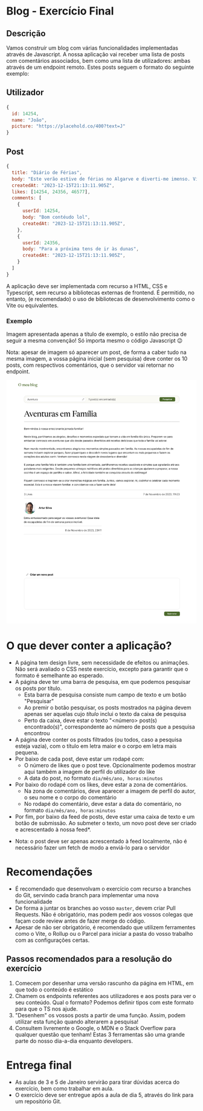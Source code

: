 # Blog - Exercício Final

## Descrição

Vamos construír um blog com várias funcionalidades implementadas através de Javascript.
A nossa aplicação vai receber uma lista de posts com comentários associados, bem como uma lista de utilizadores: ambas através de um endpoint remoto. Estes posts seguem o formato do seguinte exemplo:

## Utilizador

```javascript
{
  id: 14254,
  name: "João",
  picture: "https://placehold.co/400?text=J"
}
```

## Post

```javascript
{
  title: "Diário de Férias",
  body: "Este verão estive de férias no Algarve e diverti-me imenso. Visitámos a praia e o campo.",
  createdAt: "2023-12-15T21:13:11.905Z",
  likes: [14254, 24356, 46577],
  comments: [
    {
      userId: 14254,
      body: "Bom contéudo lol",
      createdAt: "2023-12-15T21:13:11.905Z",
    },
    {
      userId: 24356,
      body: "Para a próxima tens de ir às dunas",
      createdAt: "2023-12-15T21:13:11.905Z",
    }
  ]
}
```

A aplicação deve ser implementada com recurso a HTML, CSS e Typescript, sem recurso a bibliotecas externas de frontend. É permitido, no entanto, (e recomendado) o uso de bibliotecas de desenvolvimento como o Vite ou equivalentes.

### Exemplo

Imagem apresentada apenas a título de exemplo, o estilo não precisa de seguir a mesma convenção! Só importa mesmo o código Javascript 😉

Nota: apesar de imagem só aparecer um post, de forma a caber tudo na mesma imagem, a vossa página inicial (sem pesquisa) deve conter os 10 posts, com respectivos comentários, que o servidor vai retornar no endpoint.

![alt Exemplo](sample.png 'Exemplo')

# O que dever conter a aplicação?

- A página tem design livre, sem necessidade de efeitos ou animações. Não será avaliado o CSS neste exercício, excepto para garantir que o formato é semelhante ao esperado.
- A página deve ter uma barra de pesquisa, em que podemos pesquisar os posts por título.
  - Esta barra de pesquisa consiste num campo de texto e um botão "Pesquisar"
  - Ao premir o botão pesquisar, os posts mostrados na página devem apenas ser aquelas cujo _título_ inclui o texto da caixa de pesquisa
  - Perto da caixa, deve estar o texto "<número> post(s) encontrado(s)", correspondente ao número de posts que a pesquisa encontrou
- A página deve conter os posts filtrados (ou todos, caso a pesquisa esteja vazia), com o título em letra maior e o corpo em letra mais pequena.
- Por baixo de cada post, deve estar um rodapé com:
  - O número de likes que o post teve. Opcionalmente podemos mostrar aqui também a imagem de perfil do utilizador do like
  - A data do post, no formato `dia/mês/ano, horas:minutos`
- Por baixo do rodapé com os likes, deve estar a zona de comentários.
  - Na zona de comentários, deve aparecer a imagem de perfil do autor, o seu nome e o corpo do comentário
  - No rodapé do comentário, deve estar a data do comentário, no formato `dia/mês/ano, horas:minutos`
- Por fim, por baixo da feed de posts, deve estar uma caixa de texto e um botão de submissão. Ao submeter o texto, um novo post deve ser criado e acrescentado à nossa feed\*.

* Nota: o post deve ser apenas acrescentado à feed localmente, não é necessário fazer um fetch de modo a enviá-lo para o servidor

# Recomendações

- É recomendado que desenvolvam o exercício com recurso a branches do Git, servindo cada branch para implementar uma nova funcionalidade
- De forma a juntar os branches ao vosso `master`, devem criar Pull Requests. Não é obrigatório, mas podem pedir aos vossos colegas que façam code review antes de fazer merge do código.
- Apesar de não ser obrigatório, é recomendado que utilizem ferramentes como o Vite, o Rollup ou o Parcel para iniciar a pasta do vosso trabalho com as configurações certas.

## Passos recomendados para a resolução do exercício

1. Comecem por desenhar uma versão rascunho da página em HTML, em que todo o conteúdo é estático
2. Chamem os endpoints referentes aos utilizadores e aos posts para ver o seu conteúdo. Qual o formato? Podemos definir tipos com este formato para que o TS nos ajude.
3. "Desenhem" os vossos posts a partir de uma função. Assim, podem utilizar esta função quando alterarem a pesquisa!
4. Consultem livremente o Google, o MDN e o Stack Overflow para qualquer questão que tenham! Estas 3 ferramentas são uma grande parte do nosso dia-a-dia enquanto developers.

# Entrega final

- As aulas de 3 e 5 de Janeiro servirão para tirar dúvidas acerca do exercício, bem como trabalhar em aula.
- O exercício deve ser entregue após a aula de dia 5, através do link para um repositório Git.
